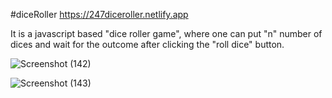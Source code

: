 #diceRoller
https://247diceroller.netlify.app

It is a javascript based "dice roller game", where one can put "n" number of dices and wait for the outcome after clicking the "roll dice" button.

![Screenshot (142)](https://github.com/Mansi0218/Dice/assets/95520980/568b44d2-3e9c-4517-8500-c786dcbfb592)

![Screenshot (143)](https://github.com/Mansi0218/Dice/assets/95520980/128e62c3-54b1-4649-80fd-76bb185ef3f1)
